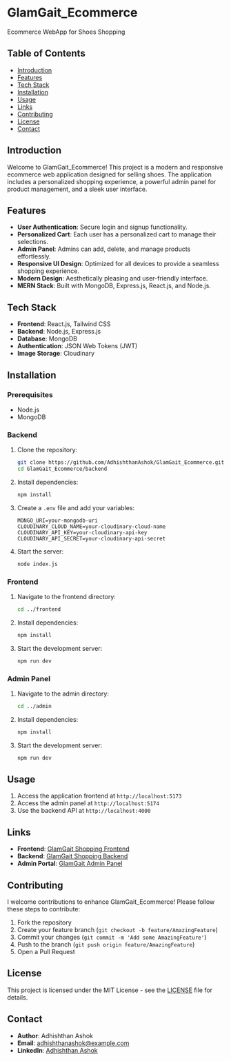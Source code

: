 # GlamGait_Ecommerce

Ecommerce WebApp for Shoes Shopping

## Table of Contents

- [Introduction](#introduction)
- [Features](#features)
- [Tech Stack](#tech-stack)
- [Installation](#installation)
- [Usage](#usage)
- [Links](#links)
- [Contributing](#contributing)
- [License](#license)
- [Contact](#contact)

## Introduction

Welcome to GlamGait_Ecommerce! This project is a modern and responsive ecommerce web application designed for selling shoes. The application includes a personalized shopping experience, a powerful admin panel for product management, and a sleek user interface.

## Features

- **User Authentication**: Secure login and signup functionality.
- **Personalized Cart**: Each user has a personalized cart to manage their selections.
- **Admin Panel**: Admins can add, delete, and manage products effortlessly.
- **Responsive UI Design**: Optimized for all devices to provide a seamless shopping experience.
- **Modern Design**: Aesthetically pleasing and user-friendly interface.
- **MERN Stack**: Built with MongoDB, Express.js, React.js, and Node.js.

## Tech Stack

- **Frontend**: React.js, Tailwind CSS
- **Backend**: Node.js, Express.js
- **Database**: MongoDB
- **Authentication**: JSON Web Tokens (JWT)
- **Image Storage**: Cloudinary

## Installation

### Prerequisites

- Node.js
- MongoDB

### Backend

1. Clone the repository:
    ```bash
    git clone https://github.com/AdhishthanAshok/GlamGait_Ecommerce.git
    cd GlamGait_Ecommerce/backend
    ```

2. Install dependencies:
    ```bash
    npm install
    ```

3. Create a `.env` file and add your variables:
    ```
    MONGO_URI=your-mongodb-uri
    CLOUDINARY_CLOUD_NAME=your-cloudinary-cloud-name
    CLOUDINARY_API_KEY=your-cloudinary-api-key
    CLOUDINARY_API_SECRET=your-cloudinary-api-secret
    ```

4. Start the server:
    ```bash
    node index.js
    ```

### Frontend

1. Navigate to the frontend directory:
    ```bash
    cd ../frontend
    ```

2. Install dependencies:
    ```bash
    npm install
    ```

3. Start the development server:
    ```bash
    npm run dev
    ```

### Admin Panel

1. Navigate to the admin directory:
    ```bash
    cd ../admin
    ```

2. Install dependencies:
    ```bash
    npm install
    ```

3. Start the development server:
    ```bash
    npm run dev
    ```

## Usage

1. Access the application frontend at `http://localhost:5173`
2. Access the admin panel at `http://localhost:5174`
3. Use the backend API at `http://localhost:4000`

## Links

- **Frontend**: [GlamGait Shopping Frontend](https://glamgait-shopping.vercel.app)
- **Backend**: [GlamGait Shopping Backend](https://glamgait-ecommerce-backend.onrender.com)
- **Admin Portal**: [GlamGait Admin Panel](https://glamgait-admin.vercel.app/)

## Contributing

I welcome contributions to enhance GlamGait_Ecommerce! Please follow these steps to contribute:

1. Fork the repository
2. Create your feature branch (`git checkout -b feature/AmazingFeature`)
3. Commit your changes (`git commit -m 'Add some AmazingFeature'`)
4. Push to the branch (`git push origin feature/AmazingFeature`)
5. Open a Pull Request

## License

This project is licensed under the MIT License - see the [LICENSE](LICENSE) file for details.

## Contact

- **Author**: Adhishthan Ashok
- **Email**: [adhishthanashok@example.com](mailto:adhishthanashok@example.com)
- **LinkedIn**: [Adhishthan Ashok](https://www.linkedin.com/in/adhishthanashok/)
